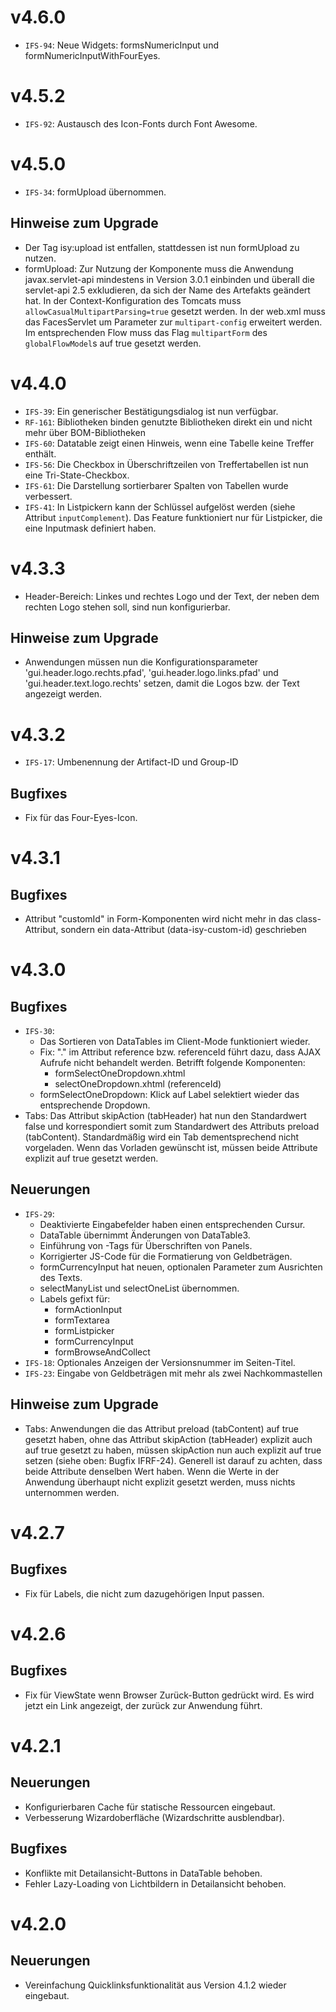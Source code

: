 # v4.6.0
- `IFS-94`: Neue Widgets: formsNumericInput und formNumericInputWithFourEyes.

# v4.5.2
- `IFS-92`: Austausch des Icon-Fonts durch Font Awesome.

# v4.5.0
- `IFS-34`: formUpload übernommen.

## Hinweise zum Upgrade
- Der Tag isy:upload ist entfallen, stattdessen ist nun formUpload zu nutzen.
- formUpload: Zur Nutzung der Komponente muss die Anwendung javax.servlet-api mindestens in Version 3.0.1 einbinden und überall die servlet-api 2.5 exkludieren, da sich der Name des Artefakts geändert hat. In der Context-Konfiguration des Tomcats muss `allowCasualMultipartParsing=true` gesetzt werden. In der web.xml muss das FacesServlet um Parameter zur `multipart-config` erweitert werden. Im entsprechenden Flow muss das Flag `multipartForm` des `globalFlowModel`s auf true gesetzt werden.

# v4.4.0
- `IFS-39`: Ein generischer Bestätigungsdialog ist nun verfügbar.
- `RF-161`: Bibliotheken binden genutzte Bibliotheken direkt ein und nicht mehr über BOM-Bibliotheken
- `IFS-60`: Datatable zeigt einen Hinweis, wenn eine Tabelle keine Treffer enthält.
- `IFS-56`: Die Checkbox in Überschriftzeilen von Treffertabellen ist nun eine Tri-State-Checkbox.
- `IFS-61`: Die Darstellung sortierbarer Spalten von Tabellen wurde verbessert.
- `IFS-41`: In Listpickern kann der Schlüssel aufgelöst werden (siehe Attribut `inputComplement`). Das Feature funktioniert nur für Listpicker, die eine Inputmask definiert haben.

# v4.3.3
- Header-Bereich: Linkes und rechtes Logo und der Text, der neben dem rechten Logo stehen soll, sind nun konfigurierbar.

## Hinweise zum Upgrade
- Anwendungen müssen nun die Konfigurationsparameter 'gui.header.logo.rechts.pfad', 'gui.header.logo.links.pfad' und 'gui.header.text.logo.rechts' setzen, damit die Logos bzw. der Text angezeigt werden.

# v4.3.2
- `IFS-17`: Umbenennung der Artifact-ID und Group-ID

## Bugfixes
- Fix für das Four-Eyes-Icon.

# v4.3.1

## Bugfixes
- Attribut "customId" in Form-Komponenten wird nicht mehr in das class-Attribut, sondern ein data-Attribut (data-isy-custom-id) geschrieben

# v4.3.0

## Bugfixes
- `IFS-30`:
	* Das Sortieren von DataTables im Client-Mode funktioniert wieder.
	* Fix: "." im Attribut reference bzw. referenceId führt dazu, dass AJAX Aufrufe nicht behandelt werden. Betrifft folgende Komponenten:
		* formSelectOneDropdown.xhtml
		* selectOneDropdown.xhtml (referenceId)
	* formSelectOneDropdown: Klick auf Label selektiert wieder das entsprechende Dropdown.
- Tabs: Das Attribut skipAction (tabHeader) hat nun den Standardwert false und korrespondiert somit zum Standardwert des Attributs preload (tabContent).
	Standardmäßig wird ein Tab dementsprechend nicht vorgeladen. Wenn das Vorladen gewünscht ist, müssen beide Attribute explizit auf true gesetzt werden.

## Neuerungen
- `IFS-29`: 
	* Deaktivierte Eingabefelder haben einen entsprechenden Cursur.
	* DataTable übernimmt Änderungen von DataTable3.
	* Einführung von <h>-Tags für Überschriften von Panels.
	* Korrigierter JS-Code für die Formatierung von Geldbeträgen.
	* formCurrencyInput hat neuen, optionalen Parameter zum Ausrichten des Texts.
	* selectManyList und selectOneList übernommen.
	* Labels gefixt für:
		* formActionInput
		* formTextarea
		* formListpicker
		* formCurrencyInput
		* formBrowseAndCollect		
- `IFS-18`: Optionales Anzeigen der Versionsnummer im Seiten-Titel.
- `IFS-23`: Eingabe von Geldbeträgen mit mehr als zwei Nachkommastellen

## Hinweise zum Upgrade
- Tabs: Anwendungen die das Attribut preload (tabContent) auf true gesetzt haben, ohne das Attribut skipAction (tabHeader) explizit auch auf true gesetzt zu haben, müssen skipAction nun auch explizit auf true setzen (siehe oben: Bugfix IFRF-24). Generell ist darauf zu achten, dass beide Attribute denselben Wert haben. Wenn die Werte in der Anwendung überhaupt nicht explizit gesetzt werden, muss nichts unternommen werden.

# v4.2.7

## Bugfixes
- Fix für Labels, die nicht zum dazugehörigen Input passen.

# v4.2.6

## Bugfixes
- Fix für ViewState wenn Browser Zurück-Button gedrückt wird. Es wird jetzt ein Link angezeigt, der zurück zur Anwendung führt.

# v4.2.1

## Neuerungen
- Konfigurierbaren Cache für statische Ressourcen eingebaut.
- Verbesserung Wizardoberfläche (Wizardschritte ausblendbar).

## Bugfixes
- Konflikte mit Detailansicht-Buttons in DataTable behoben.
- Fehler Lazy-Loading von Lichtbildern in Detailansicht behoben.

# v4.2.0

## Neuerungen
- Vereinfachung Quicklinksfunktionalität aus Version 4.1.2 wieder eingebaut.